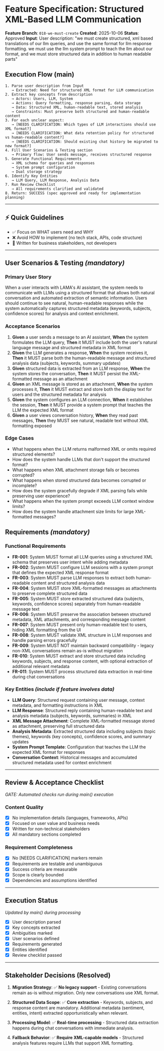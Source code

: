 # Feature Specification: Structured XML-Based LLM Communication

**Feature Branch**: `018-we-must-create`
**Created**: 2025-10-06
**Status**: Approved
**Input**: User description: "we must create structured, xml based translations of our llm queries, and use the same format for llm response formatting. we must use the llm system prompt to teach the llm about our format, and we must store structured data in addition to human readable parts"

## Execution Flow (main)
```
1. Parse user description from Input
   → Extracted: Need for structured XML format for LLM communication
2. Extract key concepts from description
   → Actors: Users, LLM, System
   → Actions: Query formatting, response parsing, data storage
   → Data: Structured XML, human-readable text, stored analysis
   → Constraints: Must preserve both structured and human-readable content
3. For each unclear aspect:
   → [NEEDS CLARIFICATION: Which types of LLM interactions should use XML format?]
   → [NEEDS CLARIFICATION: What data retention policy for structured vs human-readable content?]
   → [NEEDS CLARIFICATION: Should existing chat history be migrated to new format?]
4. Fill User Scenarios & Testing section
   → Primary flow: User sends message, receives structured response
5. Generate Functional Requirements
   → XML schema for queries and responses
   → System prompt configuration
   → Dual storage strategy
6. Identify Key Entities
   → LLM Query, LLM Response, Analysis Data
7. Run Review Checklist
   → All requirements clarified and validated
8. Return: SUCCESS (spec approved and ready for implementation planning)
```

---

## ⚡ Quick Guidelines
- ✅ Focus on WHAT users need and WHY
- ❌ Avoid HOW to implement (no tech stack, APIs, code structure)
- 👥 Written for business stakeholders, not developers

---

## User Scenarios & Testing *(mandatory)*

### Primary User Story
When a user interacts with LAMA's AI assistant, the system needs to communicate with LLMs using a structured format that allows both natural conversation and automated extraction of semantic information. Users should continue to see natural, human-readable responses while the system automatically captures structured metadata (keywords, subjects, confidence scores) for analysis and context enrichment.

### Acceptance Scenarios
1. **Given** a user sends a message to an AI assistant, **When** the system formulates the LLM query, **Then** it MUST include both the user's natural language message and structured metadata in XML format
2. **Given** the LLM generates a response, **When** the system receives it, **Then** it MUST parse both the human-readable message and structured analysis data (subjects, keywords, summary updates)
3. **Given** structured data is extracted from an LLM response, **When** the system stores the conversation, **Then** it MUST persist the XML-formatted message as an attachment
4. **Given** an XML message is stored as an attachment, **When** the system processes it, **Then** it MUST extract and store both the display text for users and the structured metadata for analysis
5. **Given** the system configures an LLM connection, **When** it establishes the session, **Then** it MUST provide a system prompt that teaches the LLM the expected XML format
6. **Given** a user views conversation history, **When** they read past messages, **Then** they MUST see natural, readable text without XML formatting exposed

### Edge Cases
- What happens when the LLM returns malformed XML or omits required structured elements?
- How does the system handle LLMs that don't support the structured format?
- What happens when XML attachment storage fails or becomes corrupted?
- What happens when stored structured data becomes corrupted or incomplete?
- How does the system gracefully degrade if XML parsing fails while preserving user experience?
- What happens when the system prompt exceeds LLM context window limits?
- How does the system handle attachment size limits for large XML-formatted messages?

## Requirements *(mandatory)*

### Functional Requirements
- **FR-001**: System MUST format all LLM queries using a structured XML schema that preserves user intent while adding metadata
- **FR-002**: System MUST configure LLM sessions with a system prompt that defines the expected XML response format
- **FR-003**: System MUST parse LLM responses to extract both human-readable content and structured analysis data
- **FR-004**: System MUST store XML-formatted messages as attachments to preserve complete structured data
- **FR-005**: System MUST store extracted structured data (subjects, keywords, confidence scores) separately from human-readable message text
- **FR-006**: System MUST preserve the association between structured metadata, XML attachments, and corresponding message content
- **FR-007**: System MUST present only human-readable text to users, hiding XML formatting from the UI
- **FR-008**: System MUST validate XML structure in LLM responses and handle parsing errors gracefully
- **FR-009**: System MUST NOT maintain backward compatibility - legacy non-XML conversations remain as-is without migration
- **FR-010**: System MUST extract and store structured data including keywords, subjects, and response content, with optional extraction of additional relevant metadata
- **FR-011**: System MUST process structured data extraction in real-time during chat conversations

### Key Entities *(include if feature involves data)*
- **LLM Query**: Structured request containing user message, context metadata, and formatting instructions in XML
- **LLM Response**: Structured reply containing human-readable text and analysis metadata (subjects, keywords, summaries) in XML
- **XML Message Attachment**: Complete XML-formatted message stored as attachment, preserving full structured data
- **Analysis Metadata**: Extracted structured data including subjects (topic themes), keywords (key concepts), confidence scores, and summary updates
- **System Prompt Template**: Configuration that teaches the LLM the expected XML format for responses
- **Conversation Context**: Historical messages and accumulated structured metadata used for context enrichment

---

## Review & Acceptance Checklist
*GATE: Automated checks run during main() execution*

### Content Quality
- [x] No implementation details (languages, frameworks, APIs)
- [x] Focused on user value and business needs
- [x] Written for non-technical stakeholders
- [x] All mandatory sections completed

### Requirement Completeness
- [x] No [NEEDS CLARIFICATION] markers remain
- [x] Requirements are testable and unambiguous
- [x] Success criteria are measurable
- [x] Scope is clearly bounded
- [x] Dependencies and assumptions identified

---

## Execution Status
*Updated by main() during processing*

- [x] User description parsed
- [x] Key concepts extracted
- [x] Ambiguities marked
- [x] User scenarios defined
- [x] Requirements generated
- [x] Entities identified
- [x] Review checklist passed

---

## Stakeholder Decisions (Resolved)

1. **Migration Strategy**: ✅ **No legacy support** - Existing conversations remain as-is without migration. Only new conversations use XML format.

2. **Structured Data Scope**: ✅ **Core extraction** - Keywords, subjects, and response content are mandatory. Additional metadata (sentiment, entities, intent) extracted opportunistically when relevant.

3. **Processing Model**: ✅ **Real-time processing** - Structured data extraction happens during chat conversations with immediate analysis.

4. **Fallback Behavior**: ✅ **Require XML-capable models** - Structured analysis features require LLMs that support XML formatting.
